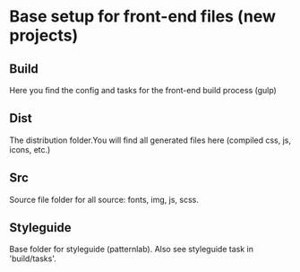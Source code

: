 # Base setup for front-end files (new projects)

## Build
Here you find the config and tasks for the front-end build process (gulp)

## Dist
The distribution folder.You will find all generated files here (compiled css, js, icons, etc.)

## Src
Source file folder for all source: fonts, img, js, scss. 

## Styleguide
Base folder for styleguide (patternlab). Also see styleguide task in 'build/tasks'.
